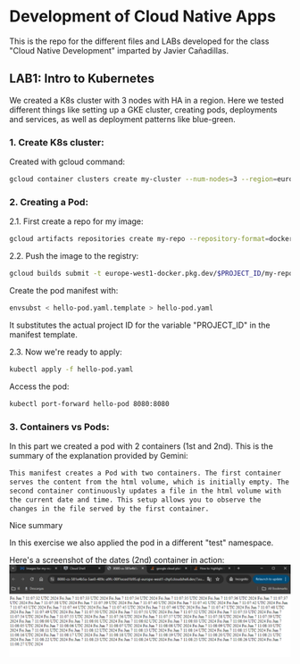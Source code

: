 # Development of Cloud Native Apps

This is the repo for the different files and LABs developed for the class "Cloud Native Development" imparted by Javier Cañadillas.

## LAB1: Intro to Kubernetes
We created a K8s cluster with 3 nodes with HA in a region. Here we tested different things like setting up a GKE cluster, creating pods, deployments and services, as well as deployment patterns like blue-green.

### 1. Create K8s cluster:
Created with gcloud command:
```bash
gcloud container clusters create my-cluster --num-nodes=3 --region=europe-west1
```

### 2. Creating a Pod:
2.1. First create a repo for my image:
```bash
gcloud artifacts repositories create my-repo --repository-format=docker --location=europe-west1
```

2.2. Push the image to the registry:
```bash
gcloud builds submit -t europe-west1-docker.pkg.dev/$PROJECT_ID/my-repo/hello .
```

Create the pod manifest with:
```bash
envsubst < hello-pod.yaml.template > hello-pod.yaml
```
It substitutes the actual project ID for the variable "PROJECT_ID" in the manifest template.

2.3. Now we're ready to apply:
```bash
kubectl apply -f hello-pod.yaml
```
Access the pod:
```bash
kubectl port-forward hello-pod 8080:8080
```

### 3. Containers vs Pods:
In this part we created a pod with 2 containers (1st and 2nd).
This is the summary of the explanation provided by Gemini:
```text
This manifest creates a Pod with two containers. The first container serves the content from the html volume, which is initially empty. The second container continuously updates a file in the html volume with the current date and time. This setup allows you to observe the changes in the file served by the first container.
```
Nice summary

In this exercise we also applied the pod in a different "test" namespace.

Here's a screenshot of the dates (2nd) container in action:
![screenshot of mc1 2nd output](./img/dates.png)